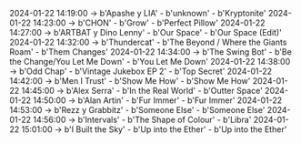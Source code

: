 2024-01-22 14:19:00 -> b'Apashe y LIA' - b'unknown' - b'Kryptonite'
2024-01-22 14:23:00 -> b'CHON' - b'Grow' - b'Perfect Pillow'
2024-01-22 14:27:00 -> b'ARTBAT y Dino Lenny' - b'Our Space' - b'Our Space (Edit)'
2024-01-22 14:32:00 -> b'Thundercat' - b'The Beyond / Where the Giants Roam' - b'Them Changes'
2024-01-22 14:34:00 -> b'The Swing Bot' - b'Be the Change/You Let Me Down' - b'You Let Me Down'
2024-01-22 14:38:00 -> b'Odd Chap' - b'Vintage Jukebox EP 2' - b'Top Secret'
2024-01-22 14:42:00 -> b'Men I Trust' - b'Show Me How' - b'Show Me How'
2024-01-22 14:45:00 -> b'Alex Serra' - b'In the Real World' - b'Outter Space'
2024-01-22 14:50:00 -> b'Alan Artin' - b'Fur Immer' - b'Fur Immer'
2024-01-22 14:53:00 -> b'Rezz y Grabbitz' - b'Someone Else' - b'Someone Else'
2024-01-22 14:56:00 -> b'Intervals' - b'The Shape of Colour' - b'Libra'
2024-01-22 15:01:00 -> b'I Built the Sky' - b'Up into the Ether' - b'Up into the Ether'
